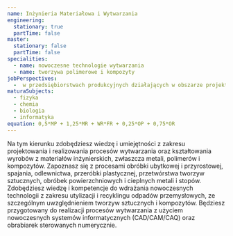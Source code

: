 ```yaml
---
name: Inżynieria Materiałowa i Wytwarzania
engineering:
  stationary: true
  partTime: false
master:
  stationary: false
  partTime: false
specialities:
  - name: nowoczesne technologie wytwarzania
  - name: tworzywa polimerowe i kompozyty
jobPerspectives:
  -  w przedsiębiorstwach produkcyjnych działających w obszarze projektowania, wytwarzania i eksploatacji detali z różnorodnych materiałów inżynierskich
maturaSubjects:
  - fizyka
  - chemia
  - biologia
  - informatyka
equation: 0,5*MP + 1,25*MR + WR*FR + 0,25*OP + 0,75*OR
---
```

Na tym kierunku zdobędziesz wiedzę i umiejętności z zakresu projektowania i realizowania procesów wytwarzania oraz kształtowania wyrobów z materiałów inżynierskich, zwłaszcza metali, polimerów i kompozytów. Zapoznasz się z procesami obróbki ubytkowej i przyrostowej, spajania, odlewnictwa, przeróbki plastycznej, przetwórstwa tworzyw sztucznych, obróbek powierzchniowych i cieplnych metali i stopów. Zdobędziesz wiedzę i kompetencje do wdrażania nowoczesnych technologii z zakresu utylizacji i recyklingu odpadów przemysłowych, ze szczególnym uwzględnieniem tworzyw sztucznych i kompozytów. Będziesz przygotowany do realizacji procesów wytwarzania z użyciem nowoczesnych systemów informatycznych (CAD/CAM/CAQ) oraz obrabiarek sterowanych numerycznie.